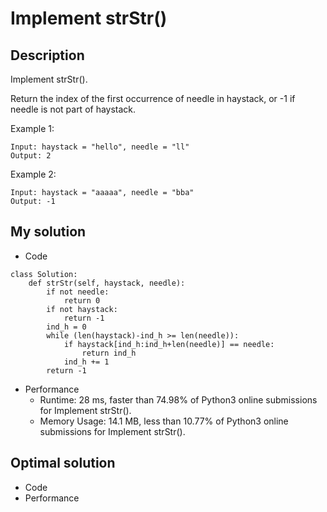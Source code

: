 # Implement strStr()

## Description
Implement strStr().

Return the index of the first occurrence of needle in haystack, or -1 if needle is not part of haystack.

Example 1:
```
Input: haystack = "hello", needle = "ll"
Output: 2
```
Example 2:
```
Input: haystack = "aaaaa", needle = "bba"
Output: -1
```

## My solution
- Code
```
class Solution:
    def strStr(self, haystack, needle):
        if not needle:
            return 0
        if not haystack:
            return -1
        ind_h = 0
        while (len(haystack)-ind_h >= len(needle)):
            if haystack[ind_h:ind_h+len(needle)] == needle:
                return ind_h
            ind_h += 1            
        return -1
```
- Performance
  - Runtime: 28 ms, faster than 74.98% of Python3 online submissions for Implement strStr().
  - Memory Usage: 14.1 MB, less than 10.77% of Python3 online submissions for Implement strStr().

## Optimal solution
- Code
- Performance
